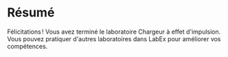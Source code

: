 # Résumé

Félicitations ! Vous avez terminé le laboratoire Chargeur à effet d'impulsion. Vous pouvez pratiquer d'autres laboratoires dans LabEx pour améliorer vos compétences.
